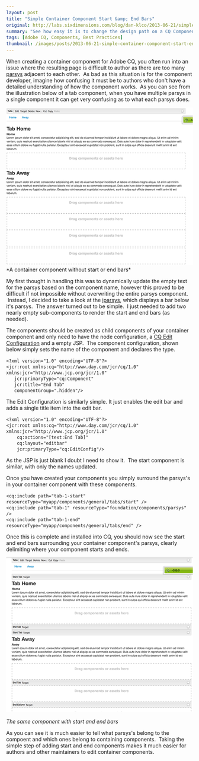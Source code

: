 ```yaml
---
layout: post
title: "Simple Container Component Start &amp; End Bars"
original: http://labs.sixdimensions.com/blog/dan-klco/2013-06-21/simple-container-component-start-end-bars
summary: "See how easy it is to change the design path on a CQ Component"
tags: [Adobe CQ, Components, Best Practices]
thumbnail: /images/posts/2013-06-21-simple-container-component-start-end-bars/no-start-end-bars.png
---
```


When creating a container component for Adobe CQ, you often run into an issue where the resulting page is difficult to author as there are too many [parsys](http://wem.help.adobe.com/enterprise/en_US/10-0/wem/wcm/default_components.html#Paragraph%20System%20(parsys)) adjacent to each other. &nbsp;As bad as this situation is for the component developer, imagine how confusing it must be to authors who don't have a detailed understanding of how the component works. &nbsp;As you can see from the illustration below of a tab component, when you have multiple parsys in a single component it can get very confusing as to what each parsys does. &nbsp;

<img src="/images/posts/2013-06-21-simple-container-component-start-end-bars/no-start-end-bars.png" alt="A component with no start or end bars" class="img-responsive" />
*A container component without start or end bars*

My first thought in handling this was to dynamically update the empty text for the parsys based on the component name, however this proved to be difficult if not impossible without overwriting the entire parsys component. &nbsp;Instead, I decided to take a look at the [iparsys][3], which displays a bar below it's parsys. &nbsp;The answer turned out to be simple. &nbsp;I just needed to add two nearly empty sub-components to render the start and end bars (as needed).

The components should be created as child components of your container component and only need to have the node configuration, a [CQ Edit Configuration][4] and a empty JSP. &nbsp;The component configuration, shown below simply sets the name of the component and declares the type.

    <?xml version="1.0" encoding="UTF-8"?>
    <jcr:root xmlns:cq="http://www.day.com/jcr/cq/1.0" xmlns:jcr="http://www.jcp.org/jcr/1.0"
       jcr:primaryType="cq:Component"
       jcr:title="End Tab"
       componentGroup=".hidden"/>

The Edit Configuration is similarly simple. It just enables the edit bar and adds a single title item into the edit bar.

    <?xml version="1.0" encoding="UTF-8"?>
    <jcr:root xmlns:cq="http://www.day.com/jcr/cq/1.0" xmlns:jcr="http://www.jcp.org/jcr/1.0"
        cq:actions="[text:End Tab]"
        cq:layout="editbar"
        jcr:primaryType="cq:EditConfig"/>

As the JSP is just blank I doubt I need to show it. &nbsp;The start component is similar, with only the names updated. &nbsp;

Once you have created your components you simply surround the parsys's in your container component with these components.
 
    <cq:include path="tab-1-start" resourceType="myapp/components/general/tabs/start" />
    <cq:include path="tab-1" resourceType="foundation/components/parsys" />
    <cq:include path="tab-1-end" resourceType="myapp/components/general/tabs/end" />

Once this is complete and installed into CQ, you should now see the start and end bars surrounding your container component's parsys, clearly delimiting where your component starts and ends.

<img src="/images/posts/2013-06-21-simple-container-component-start-end-bars/with-start-end-bars.png" alt="The same component with start and end bars" class="img-responsive" />

*The same component with start and end bars*

As you can see it is much easier to tell what parsys's belong to the compoent and which ones belong to containing components. &nbsp;Taking the simple step of adding start and end components makes it much easier for authors and other maintainers to edit container components.

   [3]: http://wem.help.adobe.com/enterprise/en_US/10-0/wem/wcm/default_components.html#Inheritance%20Paragraph%20System%20(iparsys) (Documentation on Adobe CQ's Inheritance Parsys Component)
   [4]: http://dev.day.com/docs/en/cq/current/developing/components/edit_config.html (The Adobe CQ Edit Configuration Documentation)